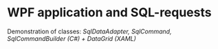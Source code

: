 # WPF application and SQL-requests

Demonstration of classes: 
*SqlDataAdapter, SqlCommand, SqlCommandBuilder (C#) + DataGrid (XAML)*

